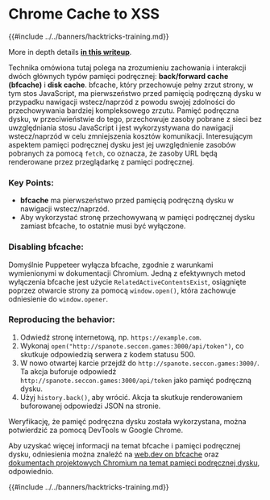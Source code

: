 # Chrome Cache to XSS

{{#include ../../banners/hacktricks-training.md}}

More in depth details [**in this writeup**](https://blog.arkark.dev/2022/11/18/seccon-en/#web-spanote).

Technika omówiona tutaj polega na zrozumieniu zachowania i interakcji dwóch głównych typów pamięci podręcznej: **back/forward cache (bfcache)** i **disk cache**. bfcache, który przechowuje pełny zrzut strony, w tym stos JavaScript, ma pierwszeństwo przed pamięcią podręczną dysku w przypadku nawigacji wstecz/naprzód z powodu swojej zdolności do przechowywania bardziej kompleksowego zrzutu. Pamięć podręczna dysku, w przeciwieństwie do tego, przechowuje zasoby pobrane z sieci bez uwzględniania stosu JavaScript i jest wykorzystywana do nawigacji wstecz/naprzód w celu zmniejszenia kosztów komunikacji. Interesującym aspektem pamięci podręcznej dysku jest jej uwzględnienie zasobów pobranych za pomocą `fetch`, co oznacza, że zasoby URL będą renderowane przez przeglądarkę z pamięci podręcznej.

### Key Points:

- **bfcache** ma pierwszeństwo przed pamięcią podręczną dysku w nawigacji wstecz/naprzód.
- Aby wykorzystać stronę przechowywaną w pamięci podręcznej dysku zamiast bfcache, to ostatnie musi być wyłączone.

### Disabling bfcache:

Domyślnie Puppeteer wyłącza bfcache, zgodnie z warunkami wymienionymi w dokumentacji Chromium. Jedną z efektywnych metod wyłączenia bfcache jest użycie `RelatedActiveContentsExist`, osiągnięte poprzez otwarcie strony za pomocą `window.open()`, która zachowuje odniesienie do `window.opener`.

### Reproducing the behavior:

1. Odwiedź stronę internetową, np. `https://example.com`.
2. Wykonaj `open("http://spanote.seccon.games:3000/api/token")`, co skutkuje odpowiedzią serwera z kodem statusu 500.
3. W nowo otwartej karcie przejdź do `http://spanote.seccon.games:3000/`. Ta akcja buforuje odpowiedź `http://spanote.seccon.games:3000/api/token` jako pamięć podręczną dysku.
4. Użyj `history.back()`, aby wrócić. Akcja ta skutkuje renderowaniem buforowanej odpowiedzi JSON na stronie.

Weryfikację, że pamięć podręczna dysku została wykorzystana, można potwierdzić za pomocą DevTools w Google Chrome.

Aby uzyskać więcej informacji na temat bfcache i pamięci podręcznej dysku, odniesienia można znaleźć na [web.dev on bfcache](https://web.dev/i18n/en/bfcache/) oraz [dokumentach projektowych Chromium na temat pamięci podręcznej dysku](https://www.chromium.org/developers/design-documents/network-stack/disk-cache/), odpowiednio.

{{#include ../../banners/hacktricks-training.md}}
